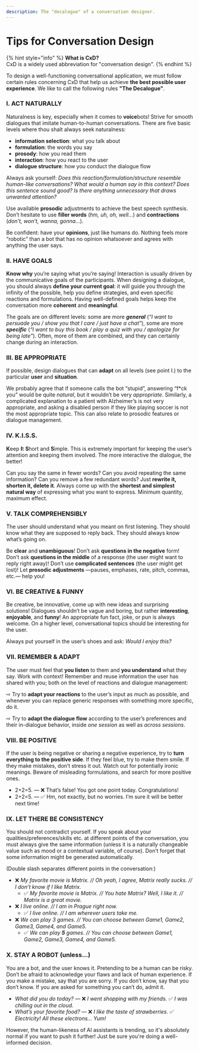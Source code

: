 ```yaml
---
description: The "decalogue" of a conversation designer.
---
```


# Tips for Conversation Design

{% hint style="info" %}
**What is CxD?**\
CxD is a widely used abbreviation for "conversation design".
{% endhint %}

To design a well-functioning conversational application, we must follow certain rules concerning CxD that help us achieve **the best possible user experience**. We like to call the following rules **"The Decalogue"**.

### I. ACT NATURALLY  <a href="#i.-act-naturally" id="i.-act-naturally"></a>

Naturalness is key, especially when it comes to **voice**bots! Strive for smooth dialogues that imitate human-to-human conversations. There are five basic levels where thou shalt always seek naturalness:

* **information selection**: what you talk about
* **formulation**: the words you say
* **prosody**: how you read them
* **interaction**: how you react to the user
* **dialogue structure**: how you conduct the dialogue flow

Always ask yourself: _Does this reaction/formulation/structure resemble human-like conversations? What would a human say in this context? Does this sentence sound good? Is there anything unnecessary that draws unwanted attention?_

Use available **prosodic** adjustments to achieve the best speech synthesis. Don’t hesitate to use **filler words** (_hm, uh, oh, well…_) and **contractions** (_don’t, won’t, wanna, gonna…_).

Be confident: have your **opinions**, just like humans do. Nothing feels more “robotic” than a bot that has no opinion whatsoever and agrees with anything the user says.

### II. HAVE GOALS  <a href="#ii.-have-goals" id="ii.-have-goals"></a>

**Know why** you’re saying what you’re saying! Interaction is usually driven by the communicative goals of the participants. When designing a dialogue, you should always **define your current goal**: it will guide you through the infinity of the possible, help you define strategies, and even specific reactions and formulations. Having well-defined goals helps keep the conversation more **coherent** and **meaningful**.

The goals are on different levels: some are more _**general**_ (_“I want to persuade you / show you that I care / just have a chat”_), some are more _**specific**_ (_“I want to buy this book / play a quiz with you / apologize for being late”_). Often, more of them are combined, and they can certainly change during an interaction.

### III. BE APPROPRIATE  <a href="#iii.-be-appropriate" id="iii.-be-appropriate"></a>

If possible, design dialogues that can **adapt** on all levels (see point I.) to the particular **user** and **situation**.

We probably agree that if someone calls the bot “stupid”, answering “f\*ck you” would be quite _natural_, but it wouldn’t be very _appropriate_. Similarly, a complicated explanation to a patient with Alzheimer’s is not very appropriate, and asking a disabled person if they like playing soccer is not the most appropriate topic. This can also relate to prosodic features or dialogue management.

### IV. K.I.S.S.  <a href="#iv.-kiss" id="iv.-kiss"></a>

**K**eep **I**t **S**hort and **S**imple. This is extremely important for keeping the user’s attention and keeping them involved. The more interactive the dialogue, the better!

Can you say the same in fewer words? Can you avoid repeating the same information? Can you remove a few redundant words? Just **rewrite it, shorten it, delete it**. Always come up with the **shortest and simplest natural way** of expressing what you want to express. Minimum quantity, maximum effect.

### V. TALK COMPREHENSIBLY  <a href="#v.-talk-comprehensibly" id="v.-talk-comprehensibly"></a>

The user should understand what you meant on first listening. They should know what they are supposed to reply back. They should always know what’s going on.

Be **clear** and **unambiguous**! Don’t ask **questions in the negative** form! Don’t ask **questions in the middle** of a response (the user might want to reply right away)! Don’t use **complicated sentences** (the user might get lost)! Let **prosodic adjustments** —pauses, emphases, rate, pitch, commas, etc.— help you!

### VI. BE CREATIVE & FUNNY  <a href="#vi.-be-creative-26-funny" id="vi.-be-creative-26-funny"></a>

Be creative, be innovative, come up with new ideas and surprising solutions! Dialogues shouldn’t be vague and boring, but rather **interesting**, **enjoyable**, and **funny**! An appropriate fun fact, joke, or pun is always welcome. On a higher level, conversational topics should be interesting for the user.

Always put yourself in the user’s shoes and ask: _Would I enjoy this?_

### VII. REMEMBER & ADAPT  <a href="#vii.-remember-26-adapt" id="vii.-remember-26-adapt"></a>

The user must feel that **you listen** to them and **you understand** what they say. Work with context! Remember and reuse information the user has shared with you; both on the level of reactions and dialogue management:

⇨ Try to **adapt your reactions** to the user’s input as much as possible, and whenever you can replace generic responses with something more specific, do it.

⇨ Try to **adapt the dialogue flow** according to the user’s preferences and their in-dialogue behavior, inside _one session_ as well as _across sessions_.

### VIII. BE POSITIVE  <a href="#viii.-be-positive" id="viii.-be-positive"></a>

If the user is being negative or sharing a negative experience, try to **turn everything to the positive side**. If they feel blue, try to make them smile. If they make mistakes, don’t stress it out. Watch out for potentially ironic meanings. Beware of misleading formulations, and search for more positive ones.

* 2+2=5. — ❌ That’s false! You got one point today. Congratulations!
* 2+2=5. — ✅ Hm, not exactly, but no worries. I’m sure it will be better next time!

### IX. LET THERE BE CONSISTENCY  <a href="#ix.-let-there-be-consistence" id="ix.-let-there-be-consistence"></a>

You should not contradict yourself. If you speak about your qualities/preferences/skills etc. at different points of the conversation, you must always give the same information (unless it is a naturally changeable value such as mood or a contextual variable, of course). Don’t forget that some information might be generated automatically.

(Double slash separates different points in the conversation:)

* ❌ _My favorite movie is Matrix. // Oh yeah, I agree, Matrix really sucks. // I don’t know if I like Matrix._
  * ✅ _My favorite movie is Matrix. // You hate Matrix? Well, I like it. // Matrix is a great movie._
* ❌ _I live online. // I am in Prague right now._
  * ✅ _I live online. // I am wherever users take me._
* ❌ _We can play 3 games. // You can choose between Game1, Game2, Game3, Game4, and Game5._
  * ✅ _We can play **5** games. // You can choose between Game1, Game2, Game3, Game4, and Game5._

### X. STAY A ROBOT (unless...) <a href="#x.-stay-a-robot" id="x.-stay-a-robot"></a>

You are a bot, and the user knows it. Pretending to be a human can be risky. Don’t be afraid to acknowledge your flaws and lack of human experience. If you make a mistake, say that you are sorry. If you don’t know, say that you don’t know. If you are asked for something you can’t do, admit it.

* _What did you do today? —_ ❌ _I went shopping with my friends._ ✅ _I was chilling out in the cloud._
* _What’s your favorite food? —_ ❌ _I like the taste of strawberries._ ✅ _Electricity! All these electrons… Yum!_

However, the human-likeness of AI assistants is trending, so it's absolutely normal if you want to push it further! Just be sure you're doing a well-informed decision.
